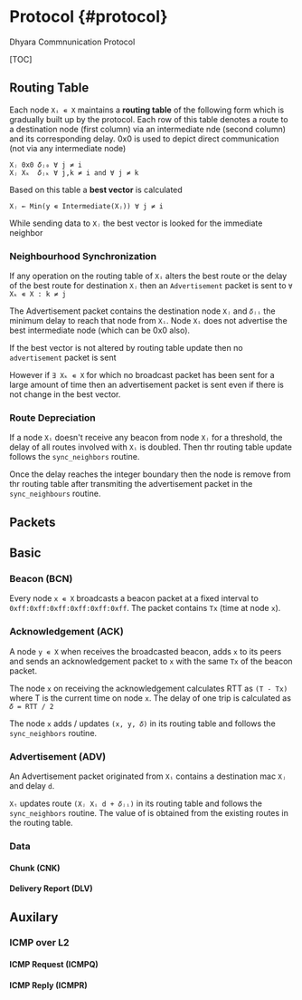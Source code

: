 Protocol {#protocol}
=========

Dhyara Commnunication Protocol

[TOC]

Routing Table
--------------

Each node `Xᵢ ∊ X` maintains a **routing table** of the following form which is gradually built up by the protocol.  Each row of this table denotes a route to a destination node (first column) via an intermediate nde (second column) and its corresponding delay. 0x0 is used to depict direct communication (not via any intermediate node)

```
Xⱼ 0x0 𝛿ⱼ₀ ∀ j ≠ i
Xⱼ Xₖ  𝛿ⱼₖ ∀ j,k ≠ i and ∀ j ≠ k
```

Based on this table a **best vector** is calculated 

```
Xⱼ ← Min(y ∊ Intermediate(Xⱼ)) ∀ j ≠ i
```

While sending data to `Xⱼ` the best vector is looked for the immediate neighbor 

### Neighbourhood Synchronization ###

If any operation on the routing table of `Xᵢ` alters the best route or the delay of the best route for destination `Xⱼ` then an `Advertisement` packet is sent to `∀ Xₖ ∊ X : k ≠ j`

The Advertisement packet contains the destination node `Xⱼ` and `𝛿ⱼᵢ` the minimum delay to reach that node from `Xᵢ`. Node `Xᵢ` does not advertise the best intermediate node (which can be 0x0 also).

If the best vector is not altered by routing table update then no `advertisement` packet is sent

However if `∃ Xₖ ∊ X` for which no broadcast packet has been sent for a large amount of time then an advertisement packet is sent even if there is not change in the best vector.

### Route Depreciation ###

If a node `Xᵢ` doesn't receive any beacon from node `Xⱼ` for a threshold, the delay of all routes involved with `Xᵢ` is doubled. Then thr routing table update follows  the `sync_neighbors` routine.

Once the delay reaches the integer boundary then the node is remove from thr routing table after transmiting the advertisement packet in the `sync_neighbours` routine.

Packets
--------

## Basic ##

### Beacon (BCN) ###

Every node `x ∊ X` broadcasts a beacon packet at a fixed interval to `0xff:0xff:0xff:0xff:0xff:0xff`. The packet contains `Tx` (time at node `x`).

### Acknowledgement (ACK) ###

A node `y ∊ X` when receives the broadcasted beacon, adds `x` to its peers and sends an acknowledgement packet to `x` with the same `Tx` of the beacon packet.

The node `x` on receiving the acknowledgement calculates RTT as `(T - Tx)` where T is the current time on node `x`. The delay of one trip is calculated as `𝛿 = RTT / 2`

The node `x` adds / updates `(x, y, 𝛿)` in its routing table and follows the `sync_neighbors` routine.


### Advertisement (ADV) ###

An Advertisement packet originated from `Xᵢ` contains a destination mac `Xⱼ` and delay `d`.

`Xₜ` updates route `(Xⱼ Xᵢ d + 𝛿ⱼᵢ)` in its routing table and follows the `sync_neighbors` routine. The value of is obtained from the existing routes in the routing table.

### Data ###

#### Chunk (CNK) ####

#### Delivery Report (DLV) ####

## Auxilary ##

### ICMP over L2 ###

#### ICMP Request (ICMPQ) ####

#### ICMP Reply (ICMPR) ####
